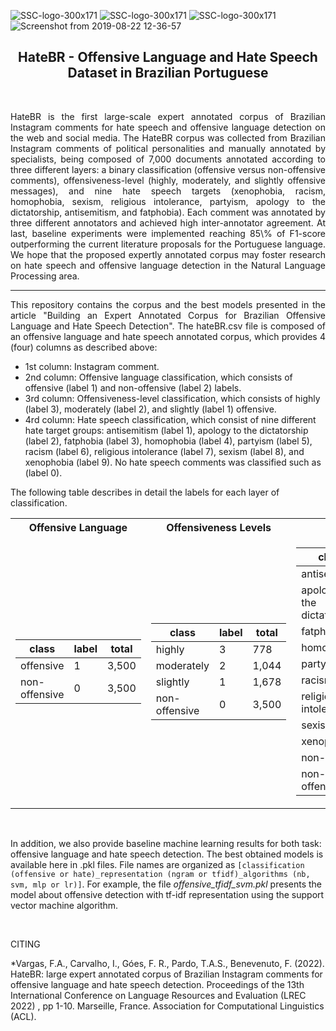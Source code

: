 
![SSC-logo-300x171](https://github.com/franciellevargas/HateBR/blob/48439832816d41e4a40e0ff3bf4847fee46d48b4/.github/Logo-DCCUFMG.jpg)
![SSC-logo-300x171](https://github.com/franciellevargas/HateBR/blob/3af4be680e76dc0e8b680e81f71bd93f87082b2c/.github/icmc_logo.jpg)
![SSC-logo-300x171](https://github.com/franciellevargas/HateBR/blob/ab8d3f1a3e047920d0ec73c609fe0115970ebd1e/.github/logo-locus.png)
![Screenshot from 2019-08-22 12-36-57](https://github.com/franciellevargas/HateBR/blob/29754908250cdc793fa085b07448aa79203c9eb5/.github/nicl.png) 



<h2 align="center"> HateBR - Offensive Language and Hate Speech Dataset in Brazilian Portuguese </h2>  

</br>
<p align="justify"> HateBR is the first large-scale expert annotated corpus of Brazilian Instagram comments for hate speech and offensive language detection on the web and social media. The HateBR corpus was collected from Brazilian Instagram comments of political personalities and manually annotated by specialists, being composed of 7,000 documents annotated according to three different layers: a binary classification (offensive versus non-offensive comments), offensiveness-level (highly, moderately, and slightly offensive messages), and nine hate speech targets (xenophobia, racism, homophobia, sexism, religious intolerance, partyism, apology to the dictatorship, antisemitism, and fatphobia). Each comment was annotated by three different annotators and achieved high inter-annotator agreement. At last, baseline experiments were implemented reaching 85\% of F1-score outperforming the current literature proposals for the Portuguese language. We hope that the proposed expertly annotated corpus may foster research on hate speech and offensive language detection in the Natural Language Processing area. </p>

---

<p align="justify"> This repository contains the corpus and the best models presented in the article "Building an Expert Annotated Corpus for Brazilian Offensive Language and Hate Speech Detection". The hateBR.csv file is composed of an offensive language and hate speech annotated corpus, which provides 4 (four) columns as described above: </p>

* 1st column: Instagram comment.   
* 2nd column: Offensive language classification, which consists of offensive (label 1) and non-offensive (label 2) labels.
* 3rd column: Offensiveness-level classification, which consists of  highly (label 3), moderately (label 2), and slightly (label 1) offensive. 
* 4rd column: Hate speech classification, which consist of nine different hate target groups: antisemitism (label 1), apology to the dictatorship (label 2), fatphobia (label 3), homophobia (label 4), partyism (label 5), racism (label 6), religious intolerance (label 7), sexism (label 8), and xenophobia (label 9). No hate speech comments was classified such as (label 0).

The following table describes in detail the labels for each layer of classification.
<div align="center">
<table> 
<tr><th>Offensive Language</th><th>Offensiveness Levels</th><th>Hate Speech</th></tr>
<tr><td>

|class|label|total|
|--|--|--|  
|offensive|1|3,500| 
|non-offensive|0|3,500| 

</td><td>

|class|label|total|
|--|--|--|
|highly|3|778|
|moderately|2|1,044|
|slightly|1|1,678|
|non-offensive|0|3,500|
  
</td><td>

|class|label|total|  
|--|--|--|  
|antisemitism|1|2|
|apology to the dictatorship|2|32|
|fatphobia|3|27|
|homophobia|4|17|
|partyism|5|496|
|racism|6|8|
|religious intolerance|7|47|
|sexism|8|97|
|xenophobia|9|1|
|non-hate |-1|2,773|
|non-offensive|0|3,500|

</td></tr></table>
</div>

</br>

In addition, we also provide baseline machine learning results for both task: offensive language and hate speech detection. The best obtained models is available here in .pkl files. File names are organized as `[classification (offensive or hate)_representation (ngram or tfidf)_algorithms (nb, svm, mlp or lr)]`. For example, the file *offensive_tfidf_svm.pkl* presents the model about offensive detection with tf-idf representation using the support vector machine algorithm.

</br>

CITING

*Vargas, F.A., Carvalho, I., Góes, F. R., Pardo, T.A.S., Benevenuto, F. (2022). HateBR: large expert annotated corpus of Brazilian Instagram comments for offensive language and hate speech detection. Proceedings of the 13th International Conference on Language Resources and Evaluation (LREC 2022) , pp 1-10. Marseille, France. Association for Computational Linguistics (ACL).





